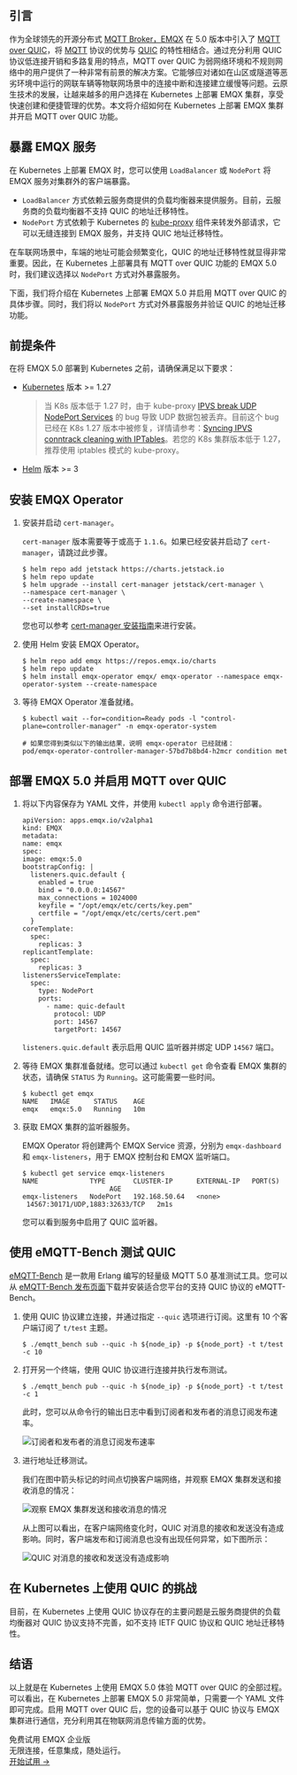 ## 引言

作为全球领先的开源分布式 [MQTT Broker，EMQX](https://www.emqx.io/zh) 在 5.0 版本中引入了 [MQTT over QUIC](https://www.emqx.com/zh/blog/getting-started-with-mqtt-over-quic-from-scratch)，将 [MQTT](https://www.emqx.com/zh/blog/the-easiest-guide-to-getting-started-with-mqtt) 协议的优势与 [QUIC](https://www.emqx.com/zh/blog/quic-protocol-the-features-use-cases-and-impact-for-iot-iov) 的特性相结合。通过充分利用 QUIC 协议低连接开销和多路复用的特点，MQTT over QUIC 为弱网络环境和不规则网络中的用户提供了一种非常有前景的解决方案。它能够应对诸如在山区或隧道等恶劣环境中运行的网联车辆等物联网场景中的连接中断和连接建立缓慢等问题。云原生技术的发展，让越来越多的用户选择在 Kubernetes 上部署 EMQX 集群，享受快速创建和便捷管理的优势。本文将介绍如何在 Kubernetes 上部署 EMQX 集群并开启 MQTT over QUIC 功能。

## 暴露 EMQX 服务

在 Kubernetes 上部署 EMQX 时，您可以使用 `LoadBalancer` 或 `NodePort` 将 EMQX 服务对集群外的客户端暴露。

- `LoadBalancer` 方式依赖云服务商提供的负载均衡器来提供服务。目前，云服务商的负载均衡器不支持 QUIC 的地址迁移特性。
- `NodePort` 方式依赖于 Kubernetes 的 [kube-proxy](https://kubernetes.io/docs/reference/command-line-tools-reference/kube-proxy/) 组件来转发外部请求，它可以无缝连接到 EMQX 服务，并支持 QUIC 地址迁移特性。

在车联网场景中，车端的地址可能会频繁变化，QUIC 的地址迁移特性就显得非常重要。因此，在 Kubernetes 上部署具有 MQTT over QUIC 功能的 EMQX 5.0 时，我们建议选择以 `NodePort` 方式对外暴露服务。

下面，我们将介绍在 Kubernetes 上部署 EMQX 5.0 并启用 MQTT over QUIC 的具体步骤。同时，我们将以 `NodePort` 方式对外暴露服务并验证 QUIC 的地址迁移功能。

## 前提条件

在将 EMQX 5.0 部署到 Kubernetes 之前，请确保满足以下要求：

- [Kubernetes](https://kubernetes.io/docs/concepts/overview/) 版本 >= 1.27

  >当 K8s 版本低于 1.27 时，由于 kube-proxy [IPVS break UDP NodePort Services](https://github.com/kubernetes/kubernetes/issues/113802) 的 bug 导致 UDP 数据包被丢弃。目前这个 bug 已经在 K8s 1.27 版本中被修复，详情请参考：[Syncing IPVS conntrack cleaning with IPTables](https://github.com/kubernetes/kubernetes/pull/116171)。若您的 K8s 集群版本低于 1.27，推荐使用 iptables 模式的 kube-proxy。

- [Helm](https://helm.sh/) 版本 >= 3

## 安装 EMQX Operator

1. 安装并启动 `cert-manager`。

   `cert-manager` 版本需要等于或高于 `1.1.6`。如果已经安装并启动了 `cert-manager`，请跳过此步骤。

   ```
   $ helm repo add jetstack https://charts.jetstack.io
   $ helm repo update
   $ helm upgrade --install cert-manager jetstack/cert-manager \
   --namespace cert-manager \
   --create-namespace \
   --set installCRDs=true
   ```

   您也可以参考 [cert-manager 安装指南](https://cert-manager.io/docs/installation/)来进行安装。

2. 使用 Helm 安装 EMQX Operator。

   ```
   $ helm repo add emqx https://repos.emqx.io/charts
   $ helm repo update
   $ helm install emqx-operator emqx/ emqx-operator --namespace emqx-operator-system --create-namespace
   ```

3. 等待 EMQX Operator 准备就绪。

   ```
   $ kubectl wait --for=condition=Ready pods -l "control-plane=controller-manager" -n emqx-operator-system
   
   # 如果您得到类似以下的输出结果，说明 emqx-operator 已经就绪：
   pod/emqx-operator-controller-manager-57bd7b8bd4-h2mcr condition met
   ```

## 部署 EMQX 5.0 并启用 MQTT over QUIC

1. 将以下内容保存为 YAML 文件，并使用 `kubectl apply` 命令进行部署。

   ```
   apiVersion: apps.emqx.io/v2alpha1
   kind: EMQX
   metadata:
   name: emqx
   spec:
   image: emqx:5.0
   bootstrapConfig: |
     listeners.quic.default {
       enabled = true
       bind = "0.0.0.0:14567"
       max_connections = 1024000
       keyfile = "/opt/emqx/etc/certs/key.pem"
       certfile = "/opt/emqx/etc/certs/cert.pem"
     }
   coreTemplate:
     spec:
       replicas: 3
   replicantTemplate:
     spec:
       replicas: 3
   listenersServiceTemplate:
     spec:
       type: NodePort
       ports:
         - name: quic-default
           protocol: UDP
           port: 14567
           targetPort: 14567
   ```

   `listeners.quic.default` 表示启用 QUIC 监听器并绑定 UDP `14567` 端口。

2. 等待 EMQX 集群准备就绪。您可以通过 `kubectl get` 命令查看 EMQX 集群的状态，请确保 `STATUS` 为 `Running`。这可能需要一些时间。

   ```
   $ kubectl get emqx
   NAME   IMAGE      STATUS    AGE
   emqx   emqx:5.0   Running   10m
   ```

3. 获取 EMQX 集群的监听器服务。

   EMQX Operator 将创建两个 EMQX Service 资源，分别为 `emqx-dashboard` 和 `emqx-listeners`，用于 EMQX 控制台和 EMQX 监听端口。

   ```
   $ kubectl get service emqx-listeners
   NAME             TYPE       CLUSTER-IP      EXTERNAL-IP   PORT(S)                         AGE
   emqx-listeners   NodePort   192.168.50.64   <none>        14567:30171/UDP,1883:32633/TCP   2m1s
   ```

   您可以看到服务中启用了 QUIC 监听器。

## 使用 eMQTT-Bench 测试 QUIC

[eMQTT-Bench](https://github.com/emqx/emqtt-bench) 是一款用 Erlang 编写的轻量级 MQTT 5.0 基准测试工具。您可以从 [eMQTT-Bench 发布页面](https://github.com/emqx/emqtt-bench/releases)下载并安装适合您平台的支持 QUIC 协议的 eMQTT-Bench。

1. 使用 QUIC 协议建立连接，并通过指定 `--quic` 选项进行订阅。这里有 10 个客户端订阅了 `t/test` 主题。

   ```
   $ ./emqtt_bench sub --quic -h ${node_ip} -p ${node_port} -t t/test -c 10
   ```

2. 打开另一个终端，使用 QUIC 协议进行连接并执行发布测试。

   ```
   $ ./emqtt_bench pub --quic -h ${node_ip} -p ${node_port} -t t/test -c 1
   ```

   此时，您可以从命令行的输出日志中看到订阅者和发布者的消息订阅发布速率。

   ![订阅者和发布者的消息订阅发布速率](https://assets.emqx.com/images/a6d187493b4bafe9f353f99b010ad6a6.png)

3. 进行地址迁移测试。

   我们在图中箭头标记的时间点切换客户端网络，并观察 EMQX 集群发送和接收消息的情况：

   ![观察 EMQX 集群发送和接收消息的情况](https://assets.emqx.com/images/6bb1a933e1dbea73d22c78df8cc9e2cf.png)

   从上图可以看出，在客户端网络变化时，QUIC 对消息的接收和发送没有造成影响。同时，客户端发布和订阅消息也没有出现任何异常，如下图所示：

   ![QUIC 对消息的接收和发送没有造成影响](https://assets.emqx.com/images/664a3d614b513e0032071ad9f7d245d7.png)

## 在 Kubernetes 上使用 QUIC 的挑战

目前，在 Kubernetes 上使用 QUIC 协议存在的主要问题是云服务商提供的负载均衡器对 QUIC 协议支持不完善，如不支持 IETF QUIC 协议和 QUIC 地址迁移特性。

## 结语

以上就是在 Kubernetes 上使用 EMQX 5.0 体验 MQTT over QUIC 的全部过程。可以看出，在 Kubernetes 上部署 EMQX 5.0 非常简单，只需要一个 YAML 文件即可完成。启用 MQTT over QUIC 后，您的设备可以基于 QUIC 协议与 EMQX 集群进行通信，充分利用其在物联网消息传输方面的优势。



<section class="promotion">
    <div>
        免费试用 EMQX 企业版
            <div class="is-size-14 is-text-normal has-text-weight-normal">无限连接，任意集成，随处运行。</div>
    </div>
    <a href="https://www.emqx.com/zh/try?product=enterprise" class="button is-gradient px-5">开始试用 →</a>
</section>
